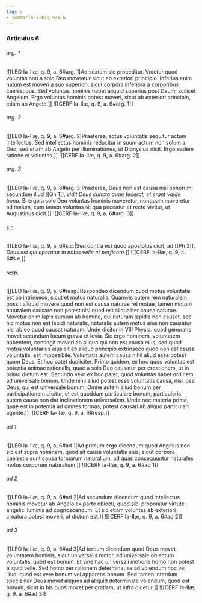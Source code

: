 ```yaml
---
tags : 
- Summa/Ia-IIæ/q.9/a.6
---
```


### Articulus 6

###### arg. 1
![[LEO Ia-IIæ, q. 9, a. 6#arg. 1|Ad sextum sic proceditur. Videtur quod voluntas non a solo Deo moveatur sicut ab exteriori principio. Inferius enim natum est moveri a suo superiori, sicut corpora inferiora a corporibus caelestibus. Sed voluntas hominis habet aliquid superius post Deum; scilicet Angelum. Ergo voluntas hominis potest moveri, sicut ab exteriori principio, etiam ab Angelo.]]
![[CERF Ia-IIæ, q. 9, a. 6#arg. 1]]

###### arg. 2
![[LEO Ia-IIæ, q. 9, a. 6#arg. 2|Praeterea, actus voluntatis sequitur actum intellectus. Sed intellectus hominis reducitur in suum actum non solum a Deo, sed etiam ab Angelo per illuminationes, ut Dionysius dicit. Ergo eadem ratione et voluntas.]]
![[CERF Ia-IIæ, q. 9, a. 6#arg. 2]]

###### arg. 3
![[LEO Ia-IIæ, q. 9, a. 6#arg. 3|Praeterea, Deus non est causa nisi bonorum; secundum illud [[Gn 1]], *vidit Deus cuncta quae fecerat, et erant valde bona*. Si ergo a solo Deo voluntas hominis moveretur, nunquam moveretur ad malum, cum tamen voluntas sit qua peccatur et recte vivitur, ut Augustinus dicit.]]
![[CERF Ia-IIæ, q. 9, a. 6#arg. 3]]

###### s.c.
![[LEO Ia-IIæ, q. 9, a. 6#s.c.|Sed contra est quod apostolus dicit, ad [[Ph 2]], *Deus est qui operatur in nobis velle et perficere*.]]
![[CERF Ia-IIæ, q. 9, a. 6#s.c.]]

###### resp.
![[LEO Ia-IIæ, q. 9, a. 6#resp.|Respondeo dicendum quod motus voluntatis est ab intrinseco, sicut et motus naturalis. Quamvis autem rem naturalem possit aliquid movere quod non est causa naturae rei motae, tamen motum naturalem causare non potest nisi quod est aliqualiter causa naturae. Movetur enim lapis sursum ab homine, qui naturam lapidis non causat, sed hic motus non est lapidi naturalis, naturalis autem motus eius non causatur nisi ab eo quod causat naturam. Unde dicitur in VIII Physic. quod generans movet secundum locum gravia et levia. Sic ergo hominem, voluntatem habentem, contingit moveri ab aliquo qui non est causa eius, sed quod motus voluntarius eius sit ab aliquo principio extrinseco quod non est causa voluntatis, est impossibile. Voluntatis autem causa nihil aliud esse potest quam Deus. Et hoc patet dupliciter. Primo quidem, ex hoc quod voluntas est potentia animae rationalis, quae a solo Deo causatur per creationem, ut in primo dictum est. Secundo vero ex hoc patet, quod voluntas habet ordinem ad universale bonum. Unde nihil aliud potest esse voluntatis causa, nisi ipse Deus, qui est universale bonum. Omne autem aliud bonum per participationem dicitur, et est quoddam particulare bonum, particularis autem causa non dat inclinationem universalem. Unde nec materia prima, quae est in potentia ad omnes formas, potest causari ab aliquo particulari agente.]]
![[CERF Ia-IIæ, q. 9, a. 6#resp.]]

###### ad 1
![[LEO Ia-IIæ, q. 9, a. 6#ad 1|Ad primum ergo dicendum quod Angelus non sic est supra hominem, quod sit causa voluntatis eius; sicut corpora caelestia sunt causa formarum naturalium, ad quas consequuntur naturales motus corporum naturalium.]]
![[CERF Ia-IIæ, q. 9, a. 6#ad 1]]

###### ad 2
![[LEO Ia-IIæ, q. 9, a. 6#ad 2|Ad secundum dicendum quod intellectus hominis movetur ab Angelo ex parte obiecti, quod sibi proponitur virtute angelici luminis ad cognoscendum. Et sic etiam voluntas ab exteriori creatura potest moveri, ut dictum est.]]
![[CERF Ia-IIæ, q. 9, a. 6#ad 2]]

###### ad 3
![[LEO Ia-IIæ, q. 9, a. 6#ad 3|Ad tertium dicendum quod Deus movet voluntatem hominis, sicut universalis motor, ad universale obiectum voluntatis, quod est bonum. Et sine hac universali motione homo non potest aliquid velle. Sed homo per rationem determinat se ad volendum hoc vel illud, quod est vere bonum vel apparens bonum. Sed tamen interdum specialiter Deus movet aliquos ad aliquid determinate volendum, quod est bonum, sicut in his quos movet per gratiam, ut infra dicetur.]]
![[CERF Ia-IIæ, q. 9, a. 6#ad 3]]

